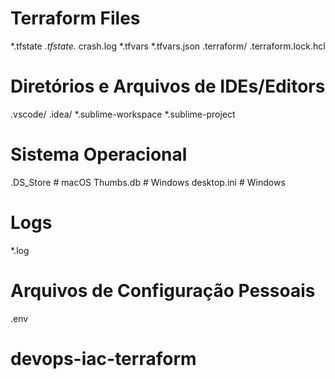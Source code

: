 # Terraform Files
*.tfstate
*.tfstate.*
crash.log
*.tfvars
*.tfvars.json
.terraform/
.terraform.lock.hcl

# Diretórios e Arquivos de IDEs/Editors
.vscode/
.idea/
*.sublime-workspace
*.sublime-project

# Sistema Operacional
.DS_Store           # macOS
Thumbs.db           # Windows
desktop.ini         # Windows

# Logs
*.log

# Arquivos de Configuração Pessoais
.env
# devops-iac-terraform
